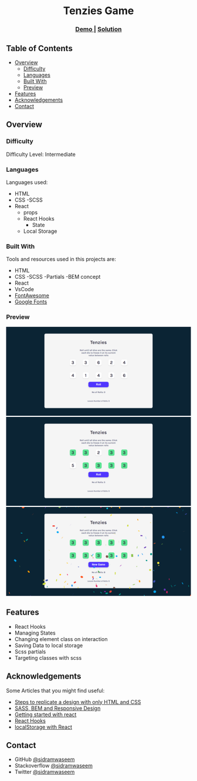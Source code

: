 <h1 align="center">Tenzies Game</h1>

<div align="center">
  <h3>
    <a href="https://tenzie-scrimba.netlify.app/">
      Demo
    </a>
    <span> | </span>
    <a href="https://github.com/sidramwaseem/Tenzies">
      Solution
    </a>
  </h3>
</div>

<!-- TABLE OF CONTENTS -->

## Table of Contents

- [Overview](#overview)
  - [Difficulty](#difficulty)
  - [Languages](#languages)
  - [Built With](#built-with)
  - [Preview](#preview)
- [Features](#features)
- [Acknowledgements](#acknowledgements)
- [Contact](#contact)


<!-- OVERVIEW -->

## Overview

### Difficulty 
Difficulty Level: Intermediate

### Languages
Languages used: 
- HTML 
- CSS
   -SCSS
- React
  - props
  - React Hooks
     - State
  - Local Storage

### Built With

Tools and resources used in this projects are:
- HTML
- CSS
   -SCSS
      -Partials
      -BEM concept
- React
- VsCode
- [FontAwesome](https://fontawesome.com/search?s=solid%2Cbrands)
- [Google Fonts](https://fonts.google.com/)
### Preview
![screenshot](https://github.com/sidramwaseem/Tenzies/blob/main/preview/s1.png?raw=true)
![screenshot](https://github.com/sidramwaseem/Tenzies/blob/main/preview/s2.png?raw=true)
![screenshot](https://github.com/sidramwaseem/Tenzies/blob/main/preview/s3.png?raw=true)



## Features
- React Hooks
- Managing States
- Changing element class on interaction
- Saving Data to local storage
- Scss partials
- Targeting classes with scss

## Acknowledgements
Some Articles that you might find useful:  
- [Steps to replicate a design with only HTML and CSS](https://devchallenges-blogs.web.app/how-to-replicate-design/)
- [SASS, BEM and Responsive Design](https://www.youtube.com/watch?v=jfMHA8SqUL4&list=WL&index=7)
- [Getting started with react](https://reactjs.org/docs/getting-started.html)
- [React Hooks](https://reactjs.org/docs/hooks-intro.html)
- [localStorage with React](https://www.freecodecamp.org/news/how-to-use-localstorage-with-react-hooks-to-set-and-get-items/)


## Contact
- GitHub [@sidramwaseem](https://github.com/sidramwaseem)
- Stackoverflow [@sidramwaseem](https://stackoverflow.com/users/15072792/sidramwaseem)
- Twitter [@sidramwaseem](https://twitter.com/sidramwaseem)
